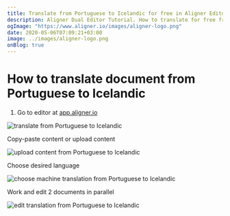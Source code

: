 ```yaml
---
title: Translate from Portuguese to Icelandic for free in Aligner Editor
description: Aligner Dual Editor Tutorial. How to translate for free from Portuguese to Icelandic. Aligner is multilingual document management platform. 
ogImage: "https://www.aligner.io/images/aligner-logo.png"
date: 2020-05-06T07:09:21+03:00
image: ../images/aligner-logo.png
onBlog: true
---
```


# How to translate document from Portuguese to Icelandic

1. Go to editor at [app.aligner.io](https://app.aligner.io "Aligner App web page")

![translate from Portuguese to Icelandic](../aligner-blank-editor.png "translate from Portuguese to Icelandic")

Copy-paste content or upload content

![upload content from Portuguese to Icelandic](../aligner-uploaded-document.png "upload content from Portuguese to Icelandic")

Choose desired language

![choose machine translation from Portuguese to Icelandic](../aligner-language-dropdown.png "choose machine translation from Portuguese to Icelandic")

Work and edit 2 documents in parallel

![edit translation from Portuguese to Icelandic](../aligner-double-sitded-editor.png "edit translation from Portuguese to Icelandic")

